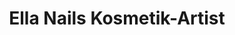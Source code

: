 ---
title: "Ella Nails Kosmetik-Artist"
url: /darmstadt/ella-nails-kosmetik-artist/
shop: Kosmetik
---